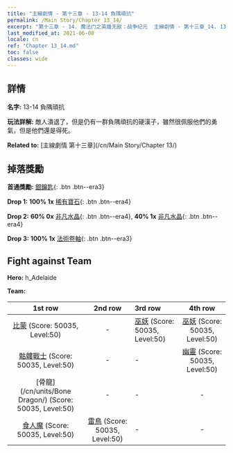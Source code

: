 ```yaml
---
title: "主線劇情 - 第十三章 - 13-14 負隅頑抗"
permalink: /Main Story/Chapter 13_14/
excerpt: "第十三章 - 14. 魔法门之英雄无敌：战争纪元  主線劇情 - 第十三章_14. 13-14 負隅頑抗"
last_modified_at: 2021-06-08
locale: cn
ref: "Chapter 13_14.md"
toc: false
classes: wide
---
```


## 詳情

 **名字:** 13-14 負隅頑抗

 **玩法詳解:** 敵人潰退了，但是仍有一群負隅頑抗的硬漢子，雖然很佩服他們的勇氣，但是他們還是得死。

 **Related to:** [主線劇情 第十三章](/cn/Main Story/Chapter 13/)

## 掉落獎勵

 **首通獎勵:** [銀鑰匙](/cn/Items/con_693/){: .btn .btn--era3}

 **Drop 1:** **100% 1x** [稀有寶石](/cn/Items/mat_44/){: .btn .btn--era4}

 **Drop 2:** **60% 0x** [非凡水晶](/cn/Items/mat_38/){: .btn .btn--era4}, **40% 1x** [非凡水晶](/cn/Items/mat_38/){: .btn .btn--era4}

 **Drop 3:** **100% 1x** [法術卷軸](/cn/Items/con_694/){: .btn .btn--era3}


## Fight against Team
 **Hero:** h_Adelaide

 **Team:**


  | 1st row | 2nd row | 3rd row | 4th row |
  |:----:|:----:|:----|:----:|
  | [比蒙](/cn/units/Behemoth/) (Score: 50035, Level:50)  | - | [巫妖](/cn/units/Lich/) (Score: 50035, Level:50)  | [巫妖](/cn/units/Lich/) (Score: 50035, Level:50)  |
  | [骷髏戰士](/cn/units/Skeleton/) (Score: 50035, Level:50)  | - | - | [幽靈](/cn/units/Wight/) (Score: 50035, Level:50)  |
  | [骨龍](/cn/units/Bone Dragon/) (Score: 50035, Level:50)  | - | - | - |
  | [食人魔](/cn/units/Ogre/) (Score: 50035, Level:50)  | [雷鳥](/cn/units/Roc/) (Score: 50035, Level:50)  | - | - |


